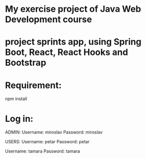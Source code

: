 # My exercise project of Java Web Development course 
# project sprints app, using Spring Boot, React, React Hooks and Bootstrap

# Requirement:
npm install

# Log in:

ADMIN:
Username: miroslav
Password: miroslav

USERS:
Username: petar
Password: petar

Username: tamara
Password: tamara